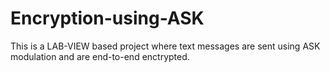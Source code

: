 # Encryption-using-ASK
This is a LAB-VIEW based project where text messages are sent using ASK modulation and are end-to-end enctrypted.
